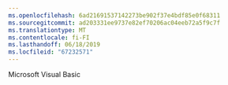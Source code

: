 ```yaml
---
ms.openlocfilehash: 6ad21691537142273be902f37e4bdf85e0f68311
ms.sourcegitcommit: ad203331ee9737e82ef70206ac04eeb72a5f9c7f
ms.translationtype: MT
ms.contentlocale: fi-FI
ms.lasthandoff: 06/18/2019
ms.locfileid: "67232571"
---
```

Microsoft Visual Basic